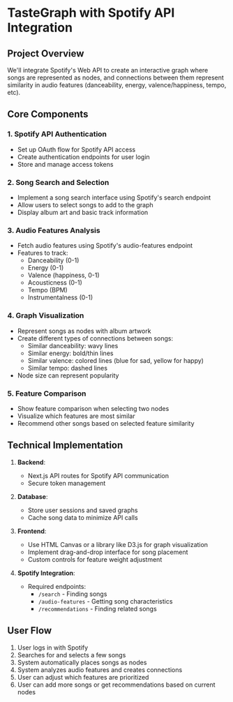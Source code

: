 # TasteGraph with Spotify API Integration

## Project Overview

We'll integrate Spotify's Web API to create an interactive graph where songs are represented as nodes, and connections between them represent similarity in audio features (danceability, energy, valence/happiness, tempo, etc).

## Core Components

### 1. Spotify API Authentication

- Set up OAuth flow for Spotify API access
- Create authentication endpoints for user login
- Store and manage access tokens

### 2. Song Search and Selection

- Implement a song search interface using Spotify's search endpoint
- Allow users to select songs to add to the graph
- Display album art and basic track information

### 3. Audio Features Analysis

- Fetch audio features using Spotify's audio-features endpoint
- Features to track:
  - Danceability (0-1)
  - Energy (0-1)
  - Valence (happiness, 0-1)
  - Acousticness (0-1)
  - Tempo (BPM)
  - Instrumentalness (0-1)

### 4. Graph Visualization

- Represent songs as nodes with album artwork
- Create different types of connections between songs:
  - Similar danceability: wavy lines
  - Similar energy: bold/thin lines
  - Similar valence: colored lines (blue for sad, yellow for happy)
  - Similar tempo: dashed lines
- Node size can represent popularity

### 5. Feature Comparison

- Show feature comparison when selecting two nodes
- Visualize which features are most similar
- Recommend other songs based on selected feature similarity

## Technical Implementation

1. **Backend**:

   - Next.js API routes for Spotify API communication
   - Secure token management

2. **Database**:

   - Store user sessions and saved graphs
   - Cache song data to minimize API calls

3. **Frontend**:

   - Use HTML Canvas or a library like D3.js for graph visualization
   - Implement drag-and-drop interface for song placement
   - Custom controls for feature weight adjustment

4. **Spotify Integration**:
   - Required endpoints:
     - `/search` - Finding songs
     - `/audio-features` - Getting song characteristics
     - `/recommendations` - Finding related songs

## User Flow

1. User logs in with Spotify
2. Searches for and selects a few songs
3. System automatically places songs as nodes
4. System analyzes audio features and creates connections
5. User can adjust which features are prioritized
6. User can add more songs or get recommendations based on current nodes
